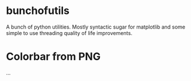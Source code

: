 # bunchofutils
A bunch of python utilities. Mostly syntactic sugar for matplotlib and some simple to use threading quality of life improvements.


# Colorbar from PNG
...
